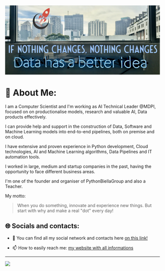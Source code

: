 ![Personal Image](https://github.com/JeyDi/JeyDi/blob/master/coverGitHub.jpeg "coverGitHub")


# 💫 About Me:

I am a Computer Scientist and I'm working as AI Technical Leader @MDPI, focused on on productionalise models, research and valuable AI, Data products effectively.

I can provide help and support in the construction of Data, Software and Machine Learning models into end-to-end pipelines, both on premise and on cloud.

I have extensive and proven experience in Python development, Cloud technologies, AI and Machine Learning algorithms, Data Pipelines and IT automation tools.

I worked in large, medium and startup companies in the past, having the opportunity to face different business areas.

I'm one of the founder and organiser of PythonBiellaGroup and also a Teacher.

My motto:
> When you do something, innovate and experience new things.
> But start with why and make a real "dot" every day!


## 🌐 Socials and contacts:

- 👯 You can find all my social network and contacts here [on this link!](https://linktr.ee/jeydi92)

- 📫 How to easily reach me: [my website with all informations](https://andreaguzzo.com)

---
[![](https://visitcount.itsvg.in/api?id=JeyDi&icon=2&color=1)](https://visitcount.itsvg.in)

<!-- Proudly created with GPRM ( https://gprm.itsvg.in ) -->
